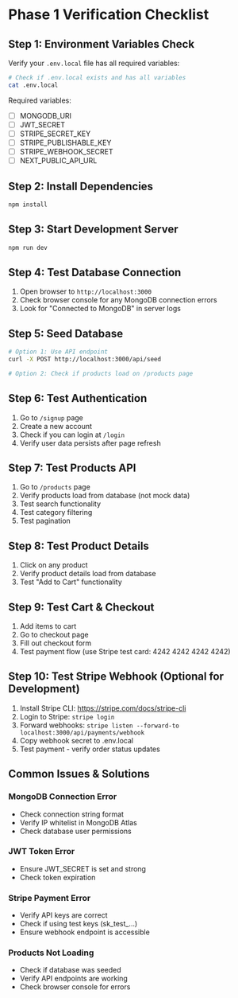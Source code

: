 # Phase 1 Verification Checklist

## Step 1: Environment Variables Check
Verify your `.env.local` file has all required variables:

```bash
# Check if .env.local exists and has all variables
cat .env.local
```

Required variables:
- [ ] MONGODB_URI
- [ ] JWT_SECRET
- [ ] STRIPE_SECRET_KEY
- [ ] STRIPE_PUBLISHABLE_KEY
- [ ] STRIPE_WEBHOOK_SECRET
- [ ] NEXT_PUBLIC_API_URL

## Step 2: Install Dependencies
```bash
npm install
```

## Step 3: Start Development Server
```bash
npm run dev
```

## Step 4: Test Database Connection
1. Open browser to `http://localhost:3000`
2. Check browser console for any MongoDB connection errors
3. Look for "Connected to MongoDB" in server logs

## Step 5: Seed Database
```bash
# Option 1: Use API endpoint
curl -X POST http://localhost:3000/api/seed

# Option 2: Check if products load on /products page
```

## Step 6: Test Authentication
1. Go to `/signup` page
2. Create a new account
3. Check if you can login at `/login`
4. Verify user data persists after page refresh

## Step 7: Test Products API
1. Go to `/products` page
2. Verify products load from database (not mock data)
3. Test search functionality
4. Test category filtering
5. Test pagination

## Step 8: Test Product Details
1. Click on any product
2. Verify product details load from database
3. Test "Add to Cart" functionality

## Step 9: Test Cart & Checkout
1. Add items to cart
2. Go to checkout page
3. Fill out checkout form
4. Test payment flow (use Stripe test card: 4242 4242 4242 4242)

## Step 10: Test Stripe Webhook (Optional for Development)
1. Install Stripe CLI: https://stripe.com/docs/stripe-cli
2. Login to Stripe: `stripe login`
3. Forward webhooks: `stripe listen --forward-to localhost:3000/api/payments/webhook`
4. Copy webhook secret to .env.local
5. Test payment - verify order status updates

## Common Issues & Solutions

### MongoDB Connection Error
- Check connection string format
- Verify IP whitelist in MongoDB Atlas
- Check database user permissions

### JWT Token Error
- Ensure JWT_SECRET is set and strong
- Check token expiration

### Stripe Payment Error
- Verify API keys are correct
- Check if using test keys (sk_test_...)
- Ensure webhook endpoint is accessible

### Products Not Loading
- Check if database was seeded
- Verify API endpoints are working
- Check browser console for errors
